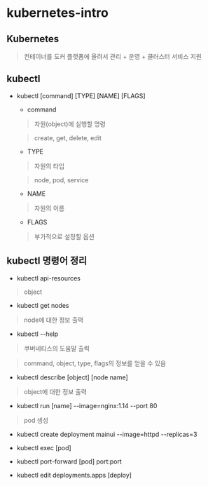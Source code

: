 kubernetes-intro
==================


## Kubernetes

> 컨테이너를 도커 플랫폼에 올려서 관리 + 운영 + 클러스터 서비스 지원



## kubectl

* kubectl [command] [TYPE] [NAME] [FLAGS]

  + command 
  
  > 자원(object)에 실행할 명령

  > create, get, delete, edit

  + TYPE
  
  > 자원의 타입

  > node, pod, service

  * NAME

  > 자원의 이름

  * FLAGS

  > 부가적으로 설정할 옵션


## kubectl 명령어 정리

* kubectl api-resources 

> object 

* kubectl get nodes

> node에 대한 정보 출력

* kubectl --help

> 쿠버네티스의 도움말 출력

> command, object, type, flags의 정보를 얻을 수 있음

* kubectl describe [object] [node name]

> object에 대한 정보 출력


* kubectl run [name] --image=nginx:1.14 --port 80

> pod 생성 

* kubectl create deployment mainui --image=httpd --replicas=3

* kubectl exec [pod] 

* kubectl port-forward [pod] port:port

* kubectl edit deployments.apps [deploy]
















